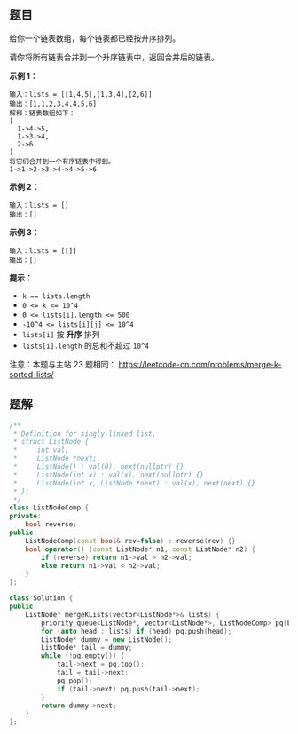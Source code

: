 ## 题目

给你一个链表数组，每个链表都已经按升序排列。

请你将所有链表合并到一个升序链表中，返回合并后的链表。

 

**示例 1：**

```
输入：lists = [[1,4,5],[1,3,4],[2,6]]
输出：[1,1,2,3,4,4,5,6]
解释：链表数组如下：
[
  1->4->5,
  1->3->4,
  2->6
]
将它们合并到一个有序链表中得到。
1->1->2->3->4->4->5->6
```

**示例 2：**

```
输入：lists = []
输出：[]
```

**示例 3：**

```
输入：lists = [[]]
输出：[]
```

 

**提示：**

- `k == lists.length`
- `0 <= k <= 10^4`
- `0 <= lists[i].length <= 500`
- `-10^4 <= lists[i][j] <= 10^4`
- `lists[i]` 按 **升序** 排列
- `lists[i].length` 的总和不超过 `10^4`



注意：本题与主站 23 题相同： https://leetcode-cn.com/problems/merge-k-sorted-lists/



## 题解

```c++
/**
 * Definition for singly-linked list.
 * struct ListNode {
 *     int val;
 *     ListNode *next;
 *     ListNode() : val(0), next(nullptr) {}
 *     ListNode(int x) : val(x), next(nullptr) {}
 *     ListNode(int x, ListNode *next) : val(x), next(next) {}
 * };
 */
class ListNodeComp {
private:
    bool reverse;
public:
    ListNodeComp(const bool& rev=false) : reverse(rev) {}
    bool operator() (const ListNode* n1, const ListNode* n2) {
        if (reverse) return n1->val > n2->val;
        else return n1->val < n2->val;
    }
};

class Solution {
public:
    ListNode* mergeKLists(vector<ListNode*>& lists) {
        priority_queue<ListNode*, vector<ListNode*>, ListNodeComp> pq(ListNodeComp(true));
        for (auto head : lists) if (head) pq.push(head);
        ListNode* dummy = new ListNode();
        ListNode* tail = dummy;
        while (!pq.empty()) {
            tail->next = pq.top();
            tail = tail->next;
            pq.pop();
            if (tail->next) pq.push(tail->next);
        }
        return dummy->next;
    }
};
```

